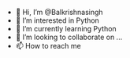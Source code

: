 - 👋 Hi, I’m @Balkrishnasingh
- 👀 I’m interested in Python
- 🌱 I’m currently learning Python
- 💞️ I’m looking to collaborate on ...
- 📫 How to reach me 

<!---
Balkrishnasingh/Balkrishnasingh is a ✨ special ✨ repository because its `README.md` (this file) appears on your GitHub profile.
You can click the Preview link to take a look at your changes.
--->
